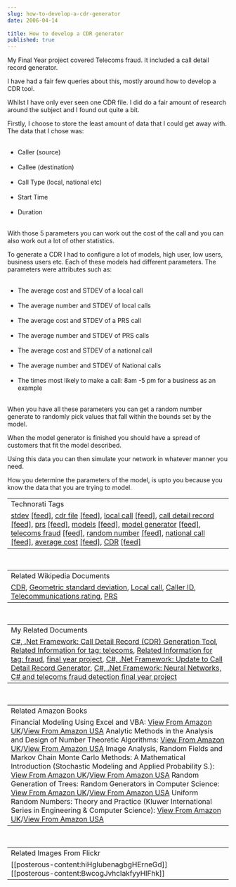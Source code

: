 ```yaml
---
slug: how-to-develop-a-cdr-generator
date: 2006-04-14
 
title: How to develop a CDR generator
published: true
---
```

My Final Year project covered Telecoms fraud.  It included a call detail record generator.<p />I have had a fair few queries about this, mostly around how to develop a CDR tool.<p />Whilst I have only ever seen one CDR file.  I did do a fair amount of research around the subject and I found out quite a bit.<p />Firstly, I choose to store the least amount of data that I could get away with.  The data that I chose was:<br /><ul>
<br /><li>Caller (source)</li>
<br /><li>Callee (destination)</li>
<br /><li>Call Type (local, national etc)</li>
<br /><li>Start Time</li>
<br /><li>Duration</li>
<br />
</ul><p />With those 5 parameters you can work out the cost of the call and you can also work out a lot of other statistics.<p />To generate a CDR I had to configure a lot of models, high user, low users, business users etc.  Each of these models had different parameters.  The parameters were attributes such as:<br /><ul>
<br /><li>The average cost and STDEV of a local call</li>
<br /><li>The average number and STDEV of local calls</li>
<br /><li>The average cost and STDEV of a PRS call</li>
<br /><li>The average number and STDEV of PRS calls</li>
<br /><li>The average cost and STDEV of a national call</li>
<br /><li>The average number and STDEV of National calls</li>
<br /><li>The times most likely to make a call: 8am -5 pm for a business as an example</li>
<br />
</ul><p />When you have all these parameters you can get a random number generate to randomly pick values that fall within the bounds set by the model.<p />When the model generator is finished you should have a spread of customers that fit the model described.<p />Using this data you can then simulate your network in whatever manner you need.<p />How you determine the parameters of the model, is upto you because you know the data that you are trying to model.<p /><table class="TechnoratiHead TagHeader">
<tr><td>Technorati Tags</td></tr>
<tr class="Technorati"><td>
<a href="http://www.kinlan.co.uk/tag/stdev" class="Tag" rel="tag">stdev</a> <a href="http://feeds.technorati.com/feed/posts/tag/stdev" class="Tag">[feed]</a>, <a href="http://www.kinlan.co.uk/tag/cdr%20file" class="Tag" rel="tag">cdr file</a> <a href="http://feeds.technorati.com/feed/posts/tag/cdr%20file" class="Tag">[feed]</a>, <a href="http://www.kinlan.co.uk/tag/local%20call" class="Tag" rel="tag">local call</a> <a href="http://feeds.technorati.com/feed/posts/tag/local%20call" class="Tag">[feed]</a>, <a href="http://www.kinlan.co.uk/tag/call%20detail%20record" class="Tag" rel="tag">call detail record</a> <a href="http://feeds.technorati.com/feed/posts/tag/call%20detail%20record" class="Tag">[feed]</a>, <a href="http://www.kinlan.co.uk/tag/prs" class="Tag" rel="tag">prs</a> <a href="http://feeds.technorati.com/feed/posts/tag/prs" class="Tag">[feed]</a>, <a href="http://www.kinlan.co.uk/tag/models" class="Tag" rel="tag">models</a> <a href="http://feeds.technorati.com/feed/posts/tag/models" class="Tag">[feed]</a>, <a href="http://www.kinlan.co.uk/tag/model%20generator" class="Tag" rel="tag">model generator</a> <a href="http://feeds.technorati.com/feed/posts/tag/model%20generator" class="Tag">[feed]</a>, <a href="http://www.kinlan.co.uk/tag/telecoms%20fraud" class="Tag" rel="tag">telecoms fraud</a> <a href="http://feeds.technorati.com/feed/posts/tag/telecoms%20fraud" class="Tag">[feed]</a>, <a href="http://www.kinlan.co.uk/tag/random%20number" class="Tag" rel="tag">random number</a> <a href="http://feeds.technorati.com/feed/posts/tag/random%20number" class="Tag">[feed]</a>, <a href="http://www.kinlan.co.uk/tag/national%20call" class="Tag" rel="tag">national call</a> <a href="http://feeds.technorati.com/feed/posts/tag/national%20call" class="Tag">[feed]</a>, <a href="http://www.kinlan.co.uk/tag/average%20cost" class="Tag" rel="tag">average cost</a> <a href="http://feeds.technorati.com/feed/posts/tag/average%20cost" class="Tag">[feed]</a>, <a href="http://www.kinlan.co.uk/tag/CDR" class="Tag" rel="tag">CDR</a> <a href="http://feeds.technorati.com/feed/posts/tag/CDR" class="Tag">[feed]</a>
</td></tr>
</table><br /><table class="TechnoratiHead TagHeader">
<tr><td>Related Wikipedia Documents</td></tr>
<tr class="Technorati"><td>
<a href="http://en.wikipedia.org/wiki/CDR" class="Tag" rel="tag">CDR</a>, <a href="http://en.wikipedia.org/wiki/Geometric_standard_deviation" class="Tag" rel="tag">Geometric standard deviation</a>, <a href="http://en.wikipedia.org/wiki/Local_call" class="Tag" rel="tag">Local call</a>, <a href="http://en.wikipedia.org/wiki/Caller_ID" class="Tag" rel="tag">Caller ID</a>, <a href="http://en.wikipedia.org/wiki/Telecommunications_rating" class="Tag" rel="tag">Telecommunications rating</a>, <a href="http://en.wikipedia.org/wiki/PRS" class="Tag" rel="tag">PRS</a>
</td></tr>
</table><br /><table class="TechnoratiHead TagHeader">
<tr><td>My Related Documents</td></tr>
<tr class="Technorati"><td>
<a href="http://www.kinlan.co.uk/2005/12/call-detail-record-cdr-generation-tool.html" class="Tag" rel="tag">C#, .Net Framework: Call Detail Record (CDR) Generation Tool</a>, <a href="http://www.kinlan.co.uk/tag/telecoms" class="Tag" rel="tag">Related Information for tag: telecoms</a>, <a href="http://www.kinlan.co.uk/tag/fraud" class="Tag" rel="tag">Related Information for tag: fraud</a>, <a href="http://www.kinlan.co.uk/finalyearproject/final%20report%203.doc" class="Tag" rel="tag">final year project</a>, <a href="http://www.kinlan.co.uk/2005/12/update-to-call-detail-record-generator.html" class="Tag" rel="tag">C#, .Net Framework: Update to Call Detail Record Generator</a>, <a href="http://www.kinlan.co.uk/2005/12/neural-networks-c-and-telecoms-fraud.html" class="Tag" rel="tag">C#, .Net Framework: Neural Networks, C# and telecoms fraud detection final year project</a>
</td></tr>
</table><br /><table class="TechnoratiHead TagHeader">
<tr><td>Related Amazon Books</td></tr>
<tr class="Technorati"><td>Financial Modeling Using Excel and VBA: <a href="http://www.amazon.co.uk/exec/obidos/redirect?tag=cnetfra-21&amp;link_code=xm2&amp;camp=2025&amp;creative=165953&amp;path=http://www.amazon.co.uk/gp/redirect.html%253fASIN=0471267686%2526tag=cnetfra-21%2526lcode=xm2%2526cID=2025%2526ccmID=165953%2526location=/o/ASIN/0471267686%25253FSubscriptionId=0CM2PVF6VAHJQKW5G782" class="Tag" rel="tag">View From Amazon UK</a>/<a href="http://www.amazon.com/exec/obidos/redirect?tag=cnetfra-20&amp;link_code=xm2&amp;camp=2025&amp;creative=165953&amp;path=http://www.amazon.com/gp/redirect.html%253fASIN=0471267686%2526tag=cnetfra-20%2526lcode=xm2%2526cID=2025%2526ccmID=165953%2526location=/o/ASIN/0471267686%25253FSubscriptionId=0CM2PVF6VAHJQKW5G782" class="Tag" rel="tag">View From Amazon USA</a> Analytic Methods in the Analysis and Design of Number Theoretic Algorithms: <a href="http://www.amazon.co.uk/exec/obidos/redirect?tag=cnetfra-21&amp;link_code=xm2&amp;camp=2025&amp;creative=165953&amp;path=http://www.amazon.co.uk/gp/redirect.html%253fASIN=0262022192%2526tag=cnetfra-21%2526lcode=xm2%2526cID=2025%2526ccmID=165953%2526location=/o/ASIN/0262022192%25253FSubscriptionId=0CM2PVF6VAHJQKW5G782" class="Tag" rel="tag">View From Amazon UK</a>/<a href="http://www.amazon.com/exec/obidos/redirect?tag=cnetfra-20&amp;link_code=xm2&amp;camp=2025&amp;creative=165953&amp;path=http://www.amazon.com/gp/redirect.html%253fASIN=0262022192%2526tag=cnetfra-20%2526lcode=xm2%2526cID=2025%2526ccmID=165953%2526location=/o/ASIN/0262022192%25253FSubscriptionId=0CM2PVF6VAHJQKW5G782" class="Tag" rel="tag">View From Amazon USA</a> Image Analysis, Random Fields and Markov Chain Monte Carlo Methods: A Mathematical Introduction (Stochastic Modeling and Applied Probability S.): <a href="http://www.amazon.co.uk/exec/obidos/redirect?tag=cnetfra-21&amp;link_code=xm2&amp;camp=2025&amp;creative=165953&amp;path=http://www.amazon.co.uk/gp/redirect.html%253fASIN=3540442138%2526tag=cnetfra-21%2526lcode=xm2%2526cID=2025%2526ccmID=165953%2526location=/o/ASIN/3540442138%25253FSubscriptionId=0CM2PVF6VAHJQKW5G782" class="Tag" rel="tag">View From Amazon UK</a>/<a href="http://www.amazon.com/exec/obidos/redirect?tag=cnetfra-20&amp;link_code=xm2&amp;camp=2025&amp;creative=165953&amp;path=http://www.amazon.com/gp/redirect.html%253fASIN=3540442138%2526tag=cnetfra-20%2526lcode=xm2%2526cID=2025%2526ccmID=165953%2526location=/o/ASIN/3540442138%25253FSubscriptionId=0CM2PVF6VAHJQKW5G782" class="Tag" rel="tag">View From Amazon USA</a> Random Generation of Trees: Random Generators in Computer Science: <a href="http://www.amazon.co.uk/exec/obidos/redirect?tag=cnetfra-21&amp;link_code=xm2&amp;camp=2025&amp;creative=165953&amp;path=http://www.amazon.co.uk/gp/redirect.html%253fASIN=079239528X%2526tag=cnetfra-21%2526lcode=xm2%2526cID=2025%2526ccmID=165953%2526location=/o/ASIN/079239528X%25253FSubscriptionId=0CM2PVF6VAHJQKW5G782" class="Tag" rel="tag">View From Amazon UK</a>/<a href="http://www.amazon.com/exec/obidos/redirect?tag=cnetfra-20&amp;link_code=xm2&amp;camp=2025&amp;creative=165953&amp;path=http://www.amazon.com/gp/redirect.html%253fASIN=079239528X%2526tag=cnetfra-20%2526lcode=xm2%2526cID=2025%2526ccmID=165953%2526location=/o/ASIN/079239528X%25253FSubscriptionId=0CM2PVF6VAHJQKW5G782" class="Tag" rel="tag">View From Amazon USA</a> Uniform Random Numbers: Theory and Practice (Kluwer International Series in Engineering &amp; Computer Science): <a href="http://www.amazon.co.uk/exec/obidos/redirect?tag=cnetfra-21&amp;link_code=xm2&amp;camp=2025&amp;creative=165953&amp;path=http://www.amazon.co.uk/gp/redirect.html%253fASIN=0792395727%2526tag=cnetfra-21%2526lcode=xm2%2526cID=2025%2526ccmID=165953%2526location=/o/ASIN/0792395727%25253FSubscriptionId=0CM2PVF6VAHJQKW5G782" class="Tag" rel="tag">View From Amazon UK</a>/<a href="http://www.amazon.com/exec/obidos/redirect?tag=cnetfra-20&amp;link_code=xm2&amp;camp=2025&amp;creative=165953&amp;path=http://www.amazon.com/gp/redirect.html%253fASIN=0792395727%2526tag=cnetfra-20%2526lcode=xm2%2526cID=2025%2526ccmID=165953%2526location=/o/ASIN/0792395727%25253FSubscriptionId=0CM2PVF6VAHJQKW5G782" class="Tag" rel="tag">View From Amazon USA</a>
</td></tr>
</table><br /><table class="TechnoratiHead TagHeader">
<tr><td>Related Images From Flickr</td></tr>
<tr class="Technorati"><td>
<span style="float: left;">[[posterous-content:hiHgIubenagbgHErneGd]]</span><span style="float: left;">[[posterous-content:BwcogJvhcIakfyyHlFhk]]</span>
</td></tr>
</table><div class="blogger-post-footer"><img class="posterous_download_image" src="https://blogger.googleusercontent.com/tracker/8109338-114502391455958771?l=www.kinlan.co.uk%2Findex.html" height="1" alt="" width="1" /></div>

